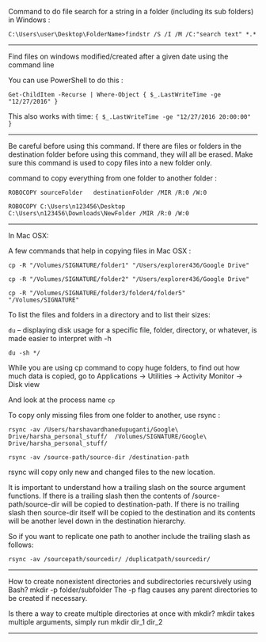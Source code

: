 Command to do file search for a string in a folder (including its sub folders) in Windows :

`C:\Users\user\Desktop\FolderName>findstr /S /I /M /C:"search text" *.*`

-----------------------------------

Find files on windows modified/created after a given date using the command line

You can use PowerShell to do this :

`Get-ChildItem -Recurse | Where-Object { $_.LastWriteTime -ge "12/27/2016" }`

This also works with time: 
`{ $_.LastWriteTime -ge "12/27/2016 20:00:00" }`

-----------------------------------

Be careful before using this command. If there are files or folders in the destination folder before using this command, they will all be erased. Make sure this command is used to copy files into a new  folder only.

command to copy everything from one folder to another folder :

`ROBOCOPY sourceFolder   destinationFolder /MIR /R:0 /W:0`

`ROBOCOPY C:\Users\n123456\Desktop   C:\Users\n123456\Downloads\NewFolder /MIR /R:0 /W:0`

-----------------------------------

In Mac OSX:

A few commands that help in copying files in Mac OSX :

`cp -R "/Volumes/SIGNATURE/folder1" "/Users/explorer436/Google Drive"`

`cp -R "/Volumes/SIGNATURE/folder2" "/Users/explorer436/Google Drive"`

`cp -R "/Volumes/SIGNATURE/folder3/folder4/folder5" "/Volumes/SIGNATURE"`

To list the files and folders in a directory and to list their sizes:

`du` – displaying disk usage for a specific file, folder, directory, or whatever, is made easier to interpret with -h

`du -sh */`



While you are using cp command to copy huge folders, to find out how much data is copied, go to Applications -> Utilities -> Activity Monitor -> Disk view

And look at the process name `cp`



To copy only missing files from one folder to another, use rsync :

`rsync -av /Users/harshavardhanedupuganti/Google\ Drive/harsha_personal_stuff/  /Volumes/SIGNATURE/Google\ Drive/harsha_personal_stuff/`



`rsync -av /source-path/source-dir /destination-path`

rsync will copy only new and changed files to the new location.

It is important to understand how a trailing slash on the source argument functions. If there is a trailing slash then the contents of /source-path/source-dir will be copied to destination-path. If there is no trailing slash then source-dir itself will be copied to the destination and its contents will be another level down in the destination hierarchy.

So if you want to replicate one path to another include the trailing slash as follows:

`rsync -av /sourcepath/sourcedir/ /duplicatpath/sourcedir/`

---------------------------------------------------------------------

How to create nonexistent directories and subdirectories recursively using Bash?
mkdir -p folder/subfolder
The -p flag causes any parent directories to be created if necessary.

Is there a way to create multiple directories at once with mkdir?
mkdir takes multiple arguments, simply run
mkdir dir_1 dir_2

---------------------------------------------------------------------
